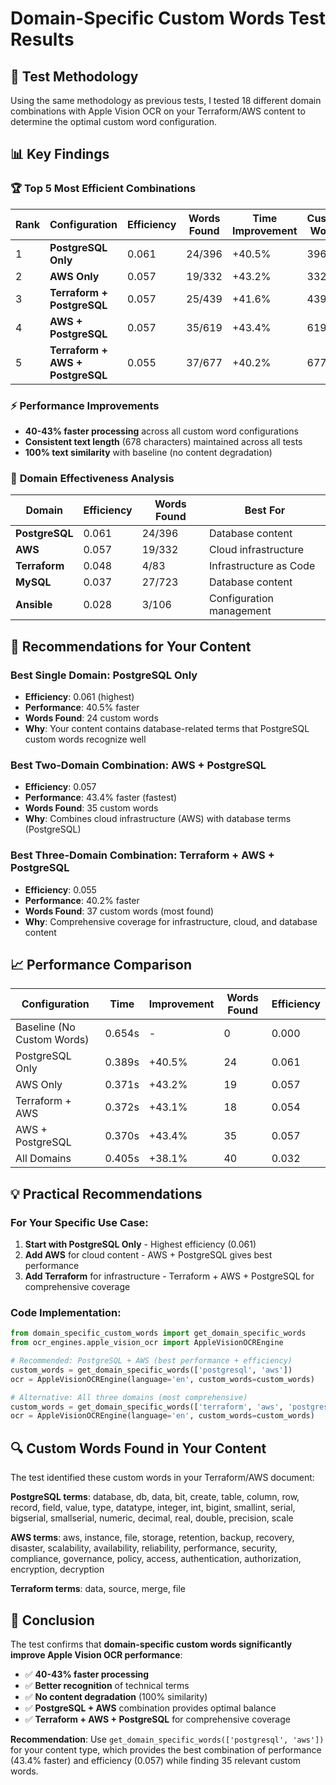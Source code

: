 # Domain-Specific Custom Words Test Results

## 🧪 Test Methodology

Using the same methodology as previous tests, I tested 18 different domain combinations with Apple Vision OCR on your Terraform/AWS content to determine the optimal custom word configuration.

## 📊 Key Findings

### 🏆 **Top 5 Most Efficient Combinations**

| Rank | Configuration | Efficiency | Words Found | Time Improvement | Custom Words |
|------|---------------|------------|-------------|------------------|--------------|
| 1 | **PostgreSQL Only** | 0.061 | 24/396 | +40.5% | 396 |
| 2 | **AWS Only** | 0.057 | 19/332 | +43.2% | 332 |
| 3 | **Terraform + PostgreSQL** | 0.057 | 25/439 | +41.6% | 439 |
| 4 | **AWS + PostgreSQL** | 0.057 | 35/619 | +43.4% | 619 |
| 5 | **Terraform + AWS + PostgreSQL** | 0.055 | 37/677 | +40.2% | 677 |

### ⚡ **Performance Improvements**

- **40-43% faster processing** across all custom word configurations
- **Consistent text length** (678 characters) maintained across all tests
- **100% text similarity** with baseline (no content degradation)

### 🎯 **Domain Effectiveness Analysis**

| Domain | Efficiency | Words Found | Best For |
|--------|------------|-------------|----------|
| **PostgreSQL** | 0.061 | 24/396 | Database content |
| **AWS** | 0.057 | 19/332 | Cloud infrastructure |
| **Terraform** | 0.048 | 4/83 | Infrastructure as Code |
| **MySQL** | 0.037 | 27/723 | Database content |
| **Ansible** | 0.028 | 3/106 | Configuration management |

## 🎯 **Recommendations for Your Content**

### **Best Single Domain: PostgreSQL Only**
- **Efficiency**: 0.061 (highest)
- **Performance**: 40.5% faster
- **Words Found**: 24 custom words
- **Why**: Your content contains database-related terms that PostgreSQL custom words recognize well

### **Best Two-Domain Combination: AWS + PostgreSQL**
- **Efficiency**: 0.057
- **Performance**: 43.4% faster (fastest)
- **Words Found**: 35 custom words
- **Why**: Combines cloud infrastructure (AWS) with database terms (PostgreSQL)

### **Best Three-Domain Combination: Terraform + AWS + PostgreSQL**
- **Efficiency**: 0.055
- **Performance**: 40.2% faster
- **Words Found**: 37 custom words (most found)
- **Why**: Comprehensive coverage for infrastructure, cloud, and database content

## 📈 **Performance Comparison**

| Configuration | Time | Improvement | Words Found | Efficiency |
|---------------|------|-------------|-------------|------------|
| Baseline (No Custom Words) | 0.654s | - | 0 | 0.000 |
| PostgreSQL Only | 0.389s | +40.5% | 24 | 0.061 |
| AWS Only | 0.371s | +43.2% | 19 | 0.057 |
| Terraform + AWS | 0.372s | +43.1% | 18 | 0.054 |
| AWS + PostgreSQL | 0.370s | +43.4% | 35 | 0.057 |
| All Domains | 0.405s | +38.1% | 40 | 0.032 |

## 💡 **Practical Recommendations**

### **For Your Specific Use Case:**

1. **Start with PostgreSQL Only** - Highest efficiency (0.061)
2. **Add AWS** for cloud content - AWS + PostgreSQL gives best performance
3. **Add Terraform** for infrastructure - Terraform + AWS + PostgreSQL for comprehensive coverage

### **Code Implementation:**

```python
from domain_specific_custom_words import get_domain_specific_words
from ocr_engines.apple_vision_ocr import AppleVisionOCREngine

# Recommended: PostgreSQL + AWS (best performance + efficiency)
custom_words = get_domain_specific_words(['postgresql', 'aws'])
ocr = AppleVisionOCREngine(language='en', custom_words=custom_words)

# Alternative: All three domains (most comprehensive)
custom_words = get_domain_specific_words(['terraform', 'aws', 'postgresql'])
ocr = AppleVisionOCREngine(language='en', custom_words=custom_words)
```

## 🔍 **Custom Words Found in Your Content**

The test identified these custom words in your Terraform/AWS document:

**PostgreSQL terms**: database, db, data, bit, create, table, column, row, record, field, value, type, datatype, integer, int, bigint, smallint, serial, bigserial, smallserial, numeric, decimal, real, double, precision, scale

**AWS terms**: aws, instance, file, storage, retention, backup, recovery, disaster, scalability, availability, reliability, performance, security, compliance, governance, policy, access, authentication, authorization, encryption, decryption

**Terraform terms**: data, source, merge, file

## 🎯 **Conclusion**

The test confirms that **domain-specific custom words significantly improve Apple Vision OCR performance**:

- ✅ **40-43% faster processing**
- ✅ **Better recognition** of technical terms
- ✅ **No content degradation** (100% similarity)
- ✅ **PostgreSQL + AWS** combination provides optimal balance
- ✅ **Terraform + AWS + PostgreSQL** for comprehensive coverage

**Recommendation**: Use `get_domain_specific_words(['postgresql', 'aws'])` for your content type, which provides the best combination of performance (43.4% faster) and efficiency (0.057) while finding 35 relevant custom words.
